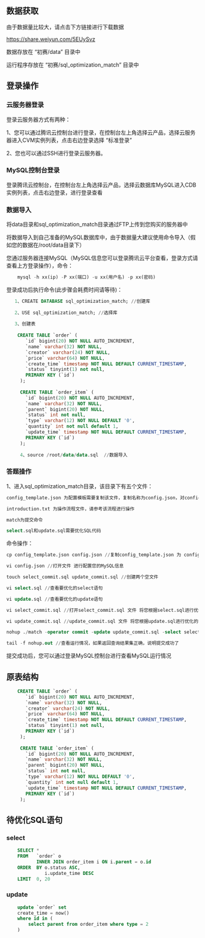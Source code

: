 ## 数据获取
由于数据量比较大，请点击下方链接进行下载数据

https://share.weiyun.com/5EUySvz

数据存放在 “初赛/data” 目录中

运行程序存放在 “初赛/sql_optimization_match” 目录中

## 登录操作

### 云服务器登录

登录云服务器方式有两种：

1、您可以通过腾讯云控制台进行登录，在控制台左上角选择云产品，选择云服务器进入CVM实例列表，点击右边登录选择 “标准登录”

2、您也可以通过SSH进行登录云服务器。

### MySQL控制台登录

登录腾讯云控制台，在控制台左上角选择云产品，选择云数据库MySQL进入CDB实例列表，点击右边登录，进行登录查看


### 数据导入

将data目录和sql_optimization_match目录通过FTP上传到您购买的服务器中

将数据导入到自己准备的MySQL数据库中，由于数据量大建议使用命令导入（假如您的数据在/root/data目录下）

您通过服务器连接MySQL（MySQL信息您可以登录腾讯云平台查看，登录方式请查看上方登录操作），命令：
```sql
    mysql -h xx(ip) -P xx(端口) -u xx(用户名) -p xx(密码) 
```
登录成功后执行命令(此步骤会耗费时间请等待)：
```sql
   1、CREATE DATABASE sql_optimization_match; //创建库
   
   2、USE sql_optimization_match; //选择库
   
   3、创建表
   
    CREATE TABLE `order` (
       `id` bigint(20) NOT NULL AUTO_INCREMENT,
       `name` varchar(32) NOT NULL,
       `creator` varchar(24) NOT NULL,
       `price` varchar(64) NOT NULL,
       `create_time` timestamp NOT NULL DEFAULT CURRENT_TIMESTAMP,
       `status` tinyint(1) not null,
       PRIMARY KEY (`id`)
     );
     
     CREATE TABLE `order_item` (
       `id` bigint(20) NOT NULL AUTO_INCREMENT,
       `name` varchar(32) NOT NULL,
       `parent` bigint(20) NOT NULL,
       `status` int not null,
       `type` varchar(12) NOT NULL DEFAULT '0',
       `quantity` int not null default 1,
       `update_time` timestamp NOT NULL DEFAULT CURRENT_TIMESTAMP,
       PRIMARY KEY (`id`)
     );
     
     4、source /root/data/data.sql  //数据导入
```

### 答题操作
1、进入sql_optimization_match目录，该目录下有五个文件：
```sql
config_template.json 为配置模板需要复制该文件，复制名称为config.json，对config.json进行配置

introduction.txt 为操作流程文件，请参考该流程进行操作

match为提交命令

select.sql和update.sql需要优化SQL代码
```

命令操作：
```sql
cp config_template.json config.json //复制config_template.json 为 config.json

vi config.json //打开文件 进行配置您的MySQL信息

touch select_commit.sql update_commit.sql //创建两个空文件

vi select.sql //查看要优化的select语句

vi update.sql //查看要优化的update语句

vi select_commit.sql //打开select_commit.sql 文件 将您根据select.sql进行优化的sql填入该文件中

vi update_commit.sql //update_commit.sql 文件 将您根据update.sql进行优化的sql填入该文件中

nohup ./match -operator commit -update update_commit.sql -select select_commit.sql & //提交优化后的sql命令，请严格按照此方法进行提交

tail -f nohup.out //查看运行情况，如果返回查询结果集正确，说明提交成功了
```

提交成功后，您可以通过登录MySQL控制台进行查看MySQL运行情况


## 原表结构

```sql
    CREATE TABLE `order` (
       `id` bigint(20) NOT NULL AUTO_INCREMENT,
       `name` varchar(32) NOT NULL,
       `creator` varchar(24) NOT NULL,
       `price` varchar(64) NOT NULL,
       `create_time` timestamp NOT NULL DEFAULT CURRENT_TIMESTAMP,
       `status` tinyint(1) not null,
       PRIMARY KEY (`id`)
     );
         
     CREATE TABLE `order_item` (
       `id` bigint(20) NOT NULL AUTO_INCREMENT,
       `name` varchar(32) NOT NULL,
       `parent` bigint(20) NOT NULL,
       `status` int not null,
       `type` varchar(12) NOT NULL DEFAULT '0',
       `quantity` int not null default 1,
       `update_time` timestamp NOT NULL DEFAULT CURRENT_TIMESTAMP,
       PRIMARY KEY (`id`)
     );
```

## 待优化SQL语句

### select

```sql
    SELECT *
    FROM   `order` o
           INNER JOIN order_item i ON i.parent = o.id
    ORDER  BY o.status ASC,
              i.update_time DESC
    LIMIT  0, 20
```

### update
```sql
    update `order` set
    create_time = now()
    where id in (
        select parent from order_item where type = 2
    )
```


